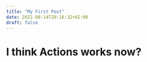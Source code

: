 ```yaml
---
title: "My First Post"
date: 2022-08-14T20:16:32+02:00
draft: false
---
```


# I think Actions works now?
